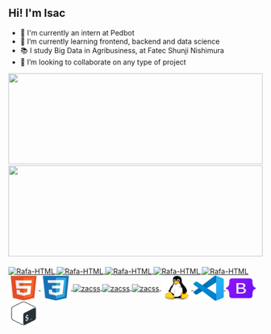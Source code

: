 ## Hi! I'm Isac
- 🔭 I'm currently an intern at Pedbot
- 🌱 I’m currently learning frontend, backend and data science
- 📚 I study Big Data in Agribusiness, at Fatec Shunji Nishimura
- 👯 I’m looking to collaborate on any type of project
<div align="center">
  <a href="https://github.com/Isac999">
  <img height="180em" width="100%" src="https://github-readme-stats.vercel.app/api?username=Isac999&show_icons=true&theme=dracula&include_all_commits=true&count_private=true"/>
     <img height="180em" width="100%" src="https://github-readme-stats.vercel.app/api/top-langs/?username=Isac999&layout=compact&langs_count=7&theme=dracula"/>
</div>
 <div style="display: inline_block"><br>
   <img align="center" alt="Rafa-HTML" height="50" width="60" src="https://cdn.jsdelivr.net/gh/devicons/devicon/icons/python/python-original.svg" />
<img align="center" alt="Rafa-HTML" height="55" width="65"  src="https://cdn.jsdelivr.net/gh/devicons/devicon/icons/php/php-plain.svg"/>
 <img align="center" alt="Rafa-HTML" height="50" width="60" src="https://cdn.jsdelivr.net/gh/devicons/devicon/icons/javascript/javascript-original.svg" />
  <img align="center" alt="Rafa-HTML" height="50" width="60" src="https://cdn.jsdelivr.net/gh/devicons/devicon/icons/laravel/laravel-plain-wordmark.svg" />
<img align="center" alt="Rafa-HTML" height="50" width="60" src="https://cdn.jsdelivr.net/gh/devicons/devicon/icons/vuejs/vuejs-original.svg" />
  <img align="center" alt="Rafa-HTML" height="50" width="60" src="https://raw.githubusercontent.com/devicons/devicon/master/icons/html5/html5-original.svg">
  <img align="center" alt="zacss" height="50" width="60" src="https://raw.githubusercontent.com/devicons/devicon/master/icons/css3/css3-original.svg">
<img align="center" alt="zacss" height="50" width="60" 
src="https://cdn.jsdelivr.net/gh/devicons/devicon/icons/mysql/mysql-original.svg" />
<img align="center" alt="zacss" height="50" width="60"  
src="https://cdn.jsdelivr.net/gh/devicons/devicon/icons/git/git-original.svg" />
<img align="center" alt="zacss" height="75" width="70"  
src="https://cdn.jsdelivr.net/gh/devicons/devicon/icons/docker/docker-original.svg" />
<img align="center" alt="zacss" height="50" width="60"  
src="https://github.com/devicons/devicon/blob/master/icons/linux/linux-original.svg" />
<img align="center" alt="zacss" height="50" width="60"  
src="https://github.com/devicons/devicon/blob/master/icons/vscode/vscode-original.svg"/>
<img align="center" alt="zacss" height="50" width="60"  
src="https://github.com/devicons/devicon/blob/master/icons/bootstrap/bootstrap-original.svg"/>
<img align="center" alt="zacss" height="50" width="60"  
src="https://github.com/devicons/devicon/blob/master/icons/bash/bash-original.svg"/>
   
 
   
</div>
<!--
  ![Snake animation](https://github.com/isac999/isac999/blob/output/github-contribution-grid-snake.svg)
-->

